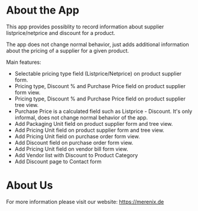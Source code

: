 About the App
=============

This app provides possiblity to record information about supplier listprice/netprice and discount for a product. 

The app does not change normal behavior, just adds additional information about the pricing of a supplier for a given product. 

Main features:

* Selectable pricing type field (Listprice/Netprice) on product supplier form.
* Pricing type, Discount % and Purchase Price field on product supplier form view.
* Pricing type, Discount % and Purchase Price field on product supplier tree view.
* Purchase Price is a calculated field such as Listprice - Discount. It's only informal, does not change normal behavior of the app.
* Add Packaging Unit field on product supplier form and tree view.
* Add Pricing Unit field on product supplier form and tree view.
* Add Pricing Unit field on purchase order form view.
* Add Discount field on purchase order form view.
* Add Pricing Unit field on vendor bill form view.
* Add Vendor list with Discount to Product Category
* Add Discount page to Contact form


About Us
========

For more information please visit our website: https://merenix.de
